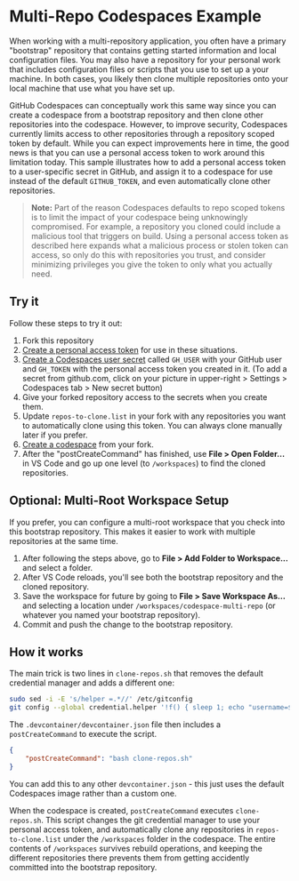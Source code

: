 # Multi-Repo Codespaces Example

When working with a multi-repository application, you often have a primary "bootstrap" repository that contains getting started information and local configuration files. You may also have a repository for your personal work that includes configuration files or scripts that you use to set up a your machine. In both cases, you likely then clone multiple repositories onto your local machine that use what you have set up.

GitHub Codespaces can conceptually work this same way since you can create a codespace from a bootstrap repository and then clone other repositories into the codespace. However, to improve security, Codespaces currently limits access to other repositories through a repository scoped token by default. While you can expect improvements here in time, the good news is that you can use a personal access token to work around this limitation today. This sample illustrates how to add a personal access token to a user-specific secret in GitHub, and assign it to a codespace for use instead of the default `GITHUB_TOKEN`, and even automatically clone other repositories.

> **Note:** Part of the reason Codespaces defaults to repo scoped tokens is to limit the impact of your codespace being unknowingly compromised. For example, a repository you cloned could include a malicious tool that triggers on build. Using a personal access token as described here expands what a malicious process or stolen token can access, so only do this with repositories you trust, and consider minimizing privileges you give the token to only what you actually need.

## Try it

Follow these steps to try it out:

1. Fork this repository
1. [Create a personal access token](https://docs.github.com/en/github/authenticating-to-github/keeping-your-account-and-data-secure/creating-a-personal-access-token#creating-a-token) for use in these situations.
1. [Create a Codespaces user secret](https://docs.github.com/en/codespaces/managing-your-codespaces/managing-encrypted-secrets-for-your-codespaces#adding-a-secret) called `GH_USER` with your GitHub user and `GH_TOKEN` with the personal access token you created in it. (To add a secret from github.com, click on your picture in upper-right > Settings > Codespaces tab > New secret button)
1. Give your forked repository access to the secrets when you create them.
1. Update `repos-to-clone.list` in your fork with any repositories you want to automatically clone using this token. You can always clone manually later if you prefer.
1. [Create a codespace](https://docs.github.com/en/codespaces/developing-in-codespaces/creating-a-codespace#creating-a-codespace) from your fork.
1. After the "postCreateCommand" has finished, use **File > Open Folder...** in VS Code and go up one level (to `/workspaces`) to find the cloned repositories. 

## Optional: Multi-Root Workspace Setup
If you prefer, you can configure a multi-root workspace that you check into this bootstrap repository. This makes it easier to work with multiple repositories at the same time.

1. After following the steps above, go to **File > Add Folder to Workspace...** and select a folder.
1. After VS Code reloads, you'll see both the bootstrap repository and the cloned repository.
1. Save the workspace for future by going to **File > Save Workspace As...** and selecting a location under `/workspaces/codespace-multi-repo` (or whatever you named your bootstrap repository).
1. Commit and push the change to the bootstrap repository.

## How it works

The main trick is two lines in `clone-repos.sh` that removes the default credential manager and adds a different one:

```bash
sudo sed -i -E 's/helper =.*//' /etc/gitconfig
git config --global credential.helper '!f() { sleep 1; echo "username=${GH_USER}"; echo "password=${GH_TOKEN}"; }; f'
```

The `.devcontainer/devcontainer.json` file then includes a `postCreateCommand` to execute the script.

```json
{
    "postCreateCommand": "bash clone-repos.sh"
}
```

You can add this to any other `devcontainer.json` - this just uses the default Codespaces image rather than a custom one.

When the codespace is created, `postCreateCommand` executes `clone-repos.sh`. This script changes the git credential manager to use your personal access token, and automatically clone any repositories in `repos-to-clone.list` under the `/workspaces` folder in the codespace. The entire contents of `/workspaces` survives rebuild operations, and keeping the different repositories there prevents them from getting accidently committed into the bootstrap repository.

